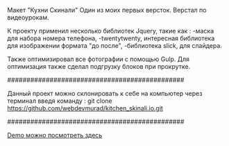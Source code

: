 
Макет "Кухни Скинали"
Один из моих первых версток. Верстал по видеоурокам.

К проекту применил несколько библиотек Jquery, такие как :
-маска для набора номера телефона,
-twentytwenty, интересная библиотека для изображении формата "до после",
-библиотека slick, для слайдера.

Также оптимизировал все фотографии с помощью Gulp.
Для оптимизация также сделал подгрузку блоков при прокрутке. 

##############################################

Данный проект можно склонировать к себе на компьютер через терминал введя команду : git clone https://github.com/webdevmurad/kitchen_skinali.io.git

##############################################

[Demo можно посмотреть здесь ](https://webdevmurad.github.io/kitchen_skinali.io/)


